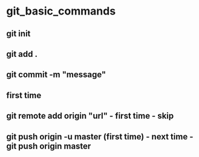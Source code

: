 # git_basic_commands

## git init
## git add .
## git commit -m "message"
## first time
## git remote add origin "url" - first time - skip 
## git push origin -u master (first time) -   next time - git push origin master